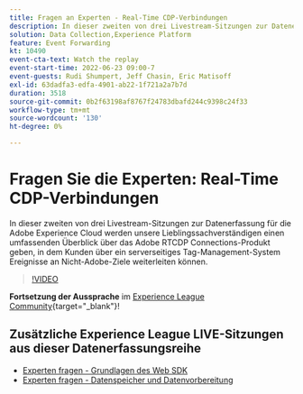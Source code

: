 ```yaml
---
title: Fragen an Experten - Real-Time CDP-Verbindungen
description: In dieser zweiten von drei Livestream-Sitzungen zur Datenerfassung für die Adobe Experience Cloud werden unsere Lieblingssachverständigen einen umfassenden Überblick über das Adobe RTCDP Connections-Produkt geben, in dem Kunden über ein serverseitiges Tag-Management-System Ereignisse an Nicht-Adobe-Ziele weiterleiten können.
solution: Data Collection,Experience Platform
feature: Event Forwarding
kt: 10490
event-cta-text: Watch the replay
event-start-time: 2022-06-23 09:00-7
event-guests: Rudi Shumpert, Jeff Chasin, Eric Matisoff
exl-id: 63dadfa3-edfa-4901-ab22-1f721a2a7b7d
duration: 3518
source-git-commit: 0b2f63198af8767f24783dbafd244c9398c24f33
workflow-type: tm+mt
source-wordcount: '130'
ht-degree: 0%

---
```


# Fragen Sie die Experten: Real-Time CDP-Verbindungen

In dieser zweiten von drei Livestream-Sitzungen zur Datenerfassung für die Adobe Experience Cloud werden unsere Lieblingssachverständigen einen umfassenden Überblick über das Adobe RTCDP Connections-Produkt geben, in dem Kunden über ein serverseitiges Tag-Management-System Ereignisse an Nicht-Adobe-Ziele weiterleiten können.

>[!VIDEO](https://video.tv.adobe.com/v/344251/?quality=12&learn=on)

**Fortsetzung der Aussprache** im [Experience League Community](https://experienceleaguecommunities.adobe.com/t5/adobe-experience-platform-launch/experience-league-live-post-session-discussion-real-time-cdp/m-p/458195#M285){target="_blank"}!

## Zusätzliche Experience League LIVE-Sitzungen aus dieser Datenerfassungsreihe

* [Experten fragen - Grundlagen des Web SDK](exl-live-episode-05-26-22.md)
* [Experten fragen - Datenspeicher und Datenvorbereitung](exl-live-episode-07-21-22.md)

